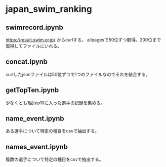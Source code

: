 # japan_swim_ranking

## swimrecord.ipynb
https://result.swim.or.jp/ からcurlする。
allpagesで50位ずつ取得。200位まで取得してファイルにいれる。

## concat.ipynb
curlしたjsonファイルは50位ずつで1つのファイルなのでそれを結合する。

## getTopTen.ipynb
少なくとも1回top10に入った選手の記録を集める。

## name_event.ipynb
ある選手について特定の種目をcsvで抽出する。

## names_event.ipynb
複数の選手について特定の種目をcsvで抽出する。
